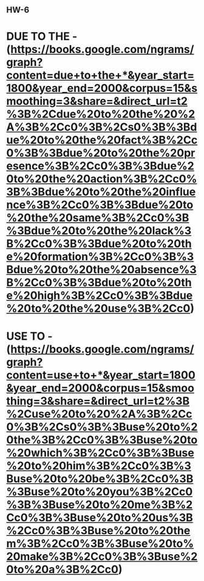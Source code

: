 ## HW-6
# DUE TO THE - (https://books.google.com/ngrams/graph?content=due+to+the+*&year_start=1800&year_end=2000&corpus=15&smoothing=3&share=&direct_url=t2%3B%2Cdue%20to%20the%20%2A%3B%2Cc0%3B%2Cs0%3B%3Bdue%20to%20the%20fact%3B%2Cc0%3B%3Bdue%20to%20the%20presence%3B%2Cc0%3B%3Bdue%20to%20the%20action%3B%2Cc0%3B%3Bdue%20to%20the%20influence%3B%2Cc0%3B%3Bdue%20to%20the%20same%3B%2Cc0%3B%3Bdue%20to%20the%20lack%3B%2Cc0%3B%3Bdue%20to%20the%20formation%3B%2Cc0%3B%3Bdue%20to%20the%20absence%3B%2Cc0%3B%3Bdue%20to%20the%20high%3B%2Cc0%3B%3Bdue%20to%20the%20use%3B%2Cc0)
# USE TO - (https://books.google.com/ngrams/graph?content=use+to+*&year_start=1800&year_end=2000&corpus=15&smoothing=3&share=&direct_url=t2%3B%2Cuse%20to%20%2A%3B%2Cc0%3B%2Cs0%3B%3Buse%20to%20the%3B%2Cc0%3B%3Buse%20to%20which%3B%2Cc0%3B%3Buse%20to%20him%3B%2Cc0%3B%3Buse%20to%20be%3B%2Cc0%3B%3Buse%20to%20you%3B%2Cc0%3B%3Buse%20to%20me%3B%2Cc0%3B%3Buse%20to%20us%3B%2Cc0%3B%3Buse%20to%20them%3B%2Cc0%3B%3Buse%20to%20make%3B%2Cc0%3B%3Buse%20to%20a%3B%2Cc0)
